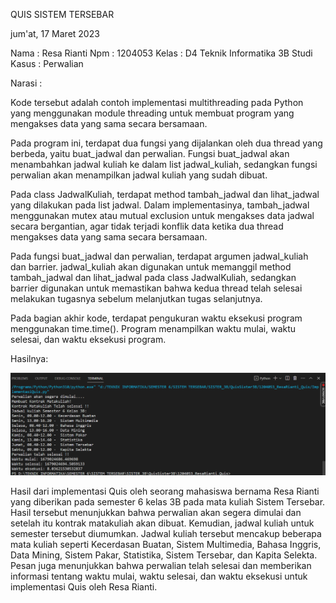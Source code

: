 QUIS SISTEM TERSEBAR

jum'at, 17 Maret 2023

Nama : Resa Rianti
Npm  : 1204053
Kelas : D4 Teknik Informatika 3B
Studi Kasus : Perwalian

Narasi : 

Kode tersebut adalah contoh implementasi multithreading pada Python yang menggunakan module threading untuk membuat program yang mengakses data yang sama secara bersamaan.

Pada program ini, terdapat dua fungsi yang dijalankan oleh dua thread yang berbeda, yaitu buat_jadwal dan perwalian. Fungsi buat_jadwal akan menambahkan jadwal kuliah ke dalam list jadwal_kuliah, sedangkan fungsi perwalian akan menampilkan jadwal kuliah yang sudah dibuat.

Pada class JadwalKuliah, terdapat method tambah_jadwal dan lihat_jadwal yang dilakukan pada list jadwal. Dalam implementasinya, tambah_jadwal menggunakan mutex atau mutual exclusion untuk mengakses data jadwal secara bergantian, agar tidak terjadi konflik data ketika dua thread mengakses data yang sama secara bersamaan.

Pada fungsi buat_jadwal dan perwalian, terdapat argumen jadwal_kuliah dan barrier. jadwal_kuliah akan digunakan untuk memanggil method tambah_jadwal dan lihat_jadwal pada class JadwalKuliah, sedangkan barrier digunakan untuk memastikan bahwa kedua thread telah selesai melakukan tugasnya sebelum melanjutkan tugas selanjutnya.

Pada bagian akhir kode, terdapat pengukuran waktu eksekusi program menggunakan time.time(). Program menampilkan waktu mulai, waktu selesai, dan waktu eksekusi program.

Hasilnya:


![Gambar](HasilQuis1204053_Resa.png)

Hasil dari implementasi Quis oleh seorang mahasiswa bernama Resa Rianti yang diberikan pada semester 6 kelas 3B pada mata kuliah Sistem Tersebar. Hasil tersebut menunjukkan bahwa perwalian akan segera dimulai dan setelah itu kontrak matakuliah akan dibuat. Kemudian, jadwal kuliah untuk semester tersebut diumumkan. Jadwal kuliah tersebut mencakup beberapa mata kuliah seperti Kecerdasan Buatan, Sistem Multimedia, Bahasa Inggris, Data Mining, Sistem Pakar, Statistika, Sistem Tersebar, dan Kapita Selekta. Pesan juga menunjukkan bahwa perwalian telah selesai dan memberikan informasi tentang waktu mulai, waktu selesai, dan waktu eksekusi untuk implementasi Quis oleh Resa Rianti.


